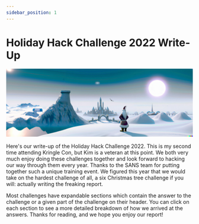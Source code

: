 ```yaml
---
sidebar_position: 1
---
```


# Holiday Hack Challenge 2022 Write-Up
![An AI-generated image of the North Pole](./assets/img/splash_art.png)

Here's our write-up of the Holiday Hack Challenge 2022. This is my second time attending Kringle Con, but Kim is a veteran at this point. We both very much enjoy doing these challenges together and look forward to hacking our way through them every year. Thanks to the SANS team for putting together such a unique training event. We figured this year that we would take on the hardest challenge of all, a six Christmas tree challenge if you will: actually writing the freaking report.

Most challenges have expandable sections which contain the answer to the challenge or a given part of the challenge on their header. You can click on each section to see a more detailed breakdown of how we arrived at the answers. Thanks for reading, and we hope you enjoy our report!
